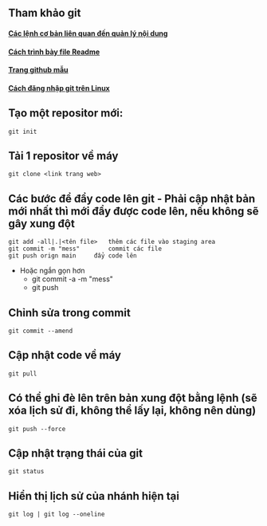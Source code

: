 ## Tham khảo git

#### [Các lệnh cơ bản liên quan đến quản lý nội dung](https://git-scm.com/docs/gittutorial) 
#### [Cách trình bày file Readme](https://docs.github.com/en/get-started/writing-on-github/getting-started-with-writing-and-formatting-on-github/basic-writing-and-formatting-syntax)
#### [Trang github mẫu](https://github.com/anuraghazra/github-readme-stats/blob/master/readme.md#customization)
#### [Cách đăng nhập git trên Linux](https://linuxhint.com/git-login-command/)

## Tạo một repositor mới:
	git init
## Tải 1 repositor về máy
	git clone <link trang web>
## Các bước để đẩy code lên git - Phải cập nhật bản mới nhất thì mới đẩy được code lên, nếu không sẽ gây xung đột
	git add -all|.|<tên file>	thêm các file vào staging area
	git commit -m "mess" 		commit các file
	git push orign main		đẩy code lên
- Hoặc ngắn gọn hơn
	- git commit -a -m "mess"
	- git push
## Chỉnh sửa trong commit
	git commit --amend
## Cập nhật code về máy 
	git pull
## Có thể ghi đè lên trên bản xung đột bằng lệnh (sẽ xóa lịch sử đi, không thể lấy lại, không nên dùng)
	git push --force
## Cập nhật trạng thái của git
	git status
## Hiển thị lịch sử của nhánh hiện tại
	git log | git log --oneline
